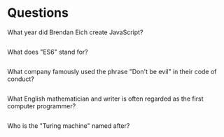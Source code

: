 # Questions

What year did Brendan Eich create JavaScript?

```1995

```

What does "ES6" stand for?

```ECMAScript 6

```

What company famously used the phrase "Don't be evil" in their code of conduct?

```Google

```

What English mathematician and writer is often regarded as the first computer programmer?

```

```

Who is the "Turing machine" named after?

```

```

